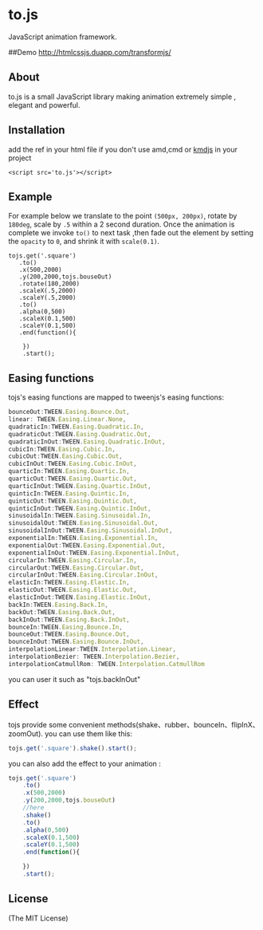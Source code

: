 ﻿
# to.js

 JavaScript animation framework.

##Demo
http://htmlcssjs.duapp.com/transformjs/

## About

  to.js is a small JavaScript library making animation
  extremely simple , elegant and powerful.  

## Installation

add the ref in your html file if you don't use amd,cmd or [kmdjs](https://github.com/kmdjs/kmdjs) in your project

    <script src='to.js'></script>


## Example

  For example below we translate to the point `(500px, 200px)`,
  rotate by `180deg`, scale by `.5` within a 2 second
  duration. Once the animation is complete we invoke `to()` to next task ,then fade out the element by setting the `opacity` to `0`, and shrink it with `scale(0.1)`.

    tojs.get('.square')
       .to()
       .x(500,2000)
       .y(200,2000,tojs.bouseOut)
       .rotate(180,2000)
       .scaleX(.5,2000)
       .scaleY(.5,2000)
       .to()
       .alpha(0,500)       
       .scaleX(0.1,500)
       .scaleY(0.1,500)
       .end(function(){

        })
        .start();

## Easing functions

  tojs's easing functions are mapped to tweenjs's easing functions:

```js
bounceOut:TWEEN.Easing.Bounce.Out,
linear: TWEEN.Easing.Linear.None,
quadraticIn:TWEEN.Easing.Quadratic.In,
quadraticOut:TWEEN.Easing.Quadratic.Out,
quadraticInOut:TWEEN.Easing.Quadratic.InOut,
cubicIn:TWEEN.Easing.Cubic.In,
cubicOut:TWEEN.Easing.Cubic.Out,
cubicInOut:TWEEN.Easing.Cubic.InOut,
quarticIn:TWEEN.Easing.Quartic.In,
quarticOut:TWEEN.Easing.Quartic.Out,
quarticInOut:TWEEN.Easing.Quartic.InOut,
quinticIn:TWEEN.Easing.Quintic.In,
quinticOut:TWEEN.Easing.Quintic.Out,
quinticInOut:TWEEN.Easing.Quintic.InOut,
sinusoidalIn:TWEEN.Easing.Sinusoidal.In,
sinusoidalOut:TWEEN.Easing.Sinusoidal.Out,
sinusoidalInOut:TWEEN.Easing.Sinusoidal.InOut,
exponentialIn:TWEEN.Easing.Exponential.In,
exponentialOut:TWEEN.Easing.Exponential.Out,
exponentialInOut:TWEEN.Easing.Exponential.InOut,
circularIn:TWEEN.Easing.Circular.In,
circularOut:TWEEN.Easing.Circular.Out,
circularInOut:TWEEN.Easing.Circular.InOut,
elasticIn:TWEEN.Easing.Elastic.In,
elasticOut:TWEEN.Easing.Elastic.Out,
elasticInOut:TWEEN.Easing.Elastic.InOut,
backIn:TWEEN.Easing.Back.In,
backOut:TWEEN.Easing.Back.Out,
backInOut:TWEEN.Easing.Back.InOut,
bounceIn:TWEEN.Easing.Bounce.In,
bounceOut:TWEEN.Easing.Bounce.Out,
bounceInOut:TWEEN.Easing.Bounce.InOut,
interpolationLinear:TWEEN.Interpolation.Linear,
interpolationBezier: TWEEN.Interpolation.Bezier,
interpolationCatmullRom: TWEEN.Interpolation.CatmullRom       
```

you can user it such as "tojs.backInOut"

## Effect

tojs provide some convenient methods(shake、rubber、bounceIn、flipInX、zoomOut). you can use them like this: 

```js
tojs.get('.square').shake().start();
```

you can also add the effect to  your animation :

```js
tojs.get('.square')
    .to()
    .x(500,2000)
    .y(200,2000,tojs.bouseOut)
    //here 
    .shake()
    .to()
    .alpha(0,500)       
    .scaleX(0.1,500)
    .scaleY(0.1,500)
    .end(function(){

    })
    .start();
```

## License

(The MIT License)
